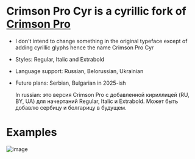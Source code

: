 # Crimson Pro Cyr is a cyrillic fork of [Crimson Pro](https://github.com/Fonthausen/CrimsonPro)

- I don't intend to change something in the original typeface except of adding cyrillic glyphs hence the name Crimson Pro Cyr
- Styles: Regular, Italic and Extrabold
- Language support: Russian, Belorussian, Ukrainian 
- Future plans: Serbian, Bulgarian in 2025-ish

  In russian: это версия Crimson Pro с добавленной кириллицей (RU, BY, UA) для начертаний Regular, Italic и Extrabold. Может быть добавлю сербицу и болгарицу в будущем.

# Examples
![image](https://github.com/user-attachments/assets/be259404-248a-4944-a6ee-7e3175a7b167)
